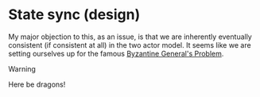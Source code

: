 # State sync (design)

My major objection to this, as an issue, is that we are inherently eventually consistent (if consistent at all) in the two actor model.
It seems like we are setting ourselves up for the famous [Byzantine General's Problem](https://en.wikipedia.org/wiki/Byzantine_fault).

> [!WARNING]
> Here be dragons!
